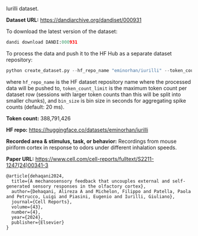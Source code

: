 Iurilli dataset. 

**Dataset URL:** https://dandiarchive.org/dandiset/000931

To download the latest version of the dataset:
```python
dandi download DANDI:000931
```

To process the data and push it to the HF Hub as a separate dataset repository:
```python
python create_dataset.py --hf_repo_name "eminorhan/iurilli" --token_count_limit 10_000_000 --bin_size 0.02
```
where `hf_repo_name` is the HF dataset repository name where the processed data will be pushed to, `token_count_limit` is the maximum token count per dataset row (sessions with larger token counts than this will be split into smaller chunks), and `bin_size` is bin size in seconds for aggregating spike counts (default: 20 ms).

**Token count:** 388,791,426

**HF repo:** https://huggingface.co/datasets/eminorhan/iurilli

**Recorded area & stimulus, task, or behavior:** Recordings from mouse piriform cortex in response to odors under different inhalation speeds.

**Paper URL:** https://www.cell.com/cell-reports/fulltext/S2211-1247(24)00341-3

```
@article{dehaqani2024,
  title={A mechanosensory feedback that uncouples external and self-generated sensory responses in the olfactory cortex},
  author={Dehaqani, Alireza A and Michelon, Filippo and Patella, Paola and Petrucco, Luigi and Piasini, Eugenio and Iurilli, Giuliano},
  journal={Cell Reports},
  volume={43},
  number={4},
  year={2024},
  publisher={Elsevier}
}
```